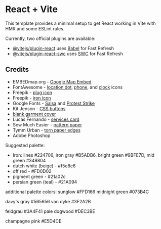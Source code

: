 # React + Vite

This template provides a minimal setup to get React working in Vite with HMR and some ESLint rules.

Currently, two official plugins are available:

- [@vitejs/plugin-react](https://github.com/vitejs/vite-plugin-react/blob/main/packages/plugin-react/README.md) uses [Babel](https://babeljs.io/) for Fast Refresh
- [@vitejs/plugin-react-swc](https://github.com/vitejs/vite-plugin-react-swc) uses [SWC](https://swc.rs/) for Fast Refresh


## Credits

- EMBEDmap.org - [Google Map Embed](https://embedmap.org/)
- FontAwesome - [location dot](https://fontawesome.com/icons/location-dot?f=classic&s=solid), [phone](https://fontawesome.com/icons/phone?f=classic&s=solid), and [clock](https://fontawesome.com/icons/clock?f=classic&s=solid) icons
- Freepik - [plug icon](https://www.flaticon.com/free-icon/power-cable_1373626?related_id=1373677&origin=search&k=1710564206480&sign-up=google)
- Freepik - [iron icon](https://www.flaticon.com/free-icon/iron_2990631?related_id=2990664&origin=search)
- Google Fonts - [Salsa](https://fonts.google.com/specimen/Salsa?classification=Handwriting&subset=latin&noto.script=Latn) and [Protest Strike](https://fonts.google.com/specimen/Protest+Strike?classification=Display&subset=latin&noto.script=Latn)
- Kit Jenson - [CSS buttons](https://codepen.io/kitjenson/pen/MWrwrMw)
- [blank garment cover](https://www.cleanersupply.ca/packaging/packaging-products/garment-covers/blank-garment-covers-2500box/#sku=gc230)
- Lucas Fernando - [services card](https://codepen.io/lucasfernandodev/pen/GRmZmpQ)
- Sew Much Easier - [pattern paper](https://www.sewmucheasier.com/patternmaking-paper-3-packs)
- Tymm Urban - [torn paper edges](https://stackoverflow.com/questions/29349151/is-it-possible-to-make-a-torn-paper-effect-on-edges-of-a-picture)
- Adobe Photoshop

Suggested palette:
- Iron: lines #224706, iron gray #B5ADB6, bright green #9BFE7D, mid green #349804
- dutch white (beige) - #f5e8c6
- off red - #FD0D02
- pigment green - #21a02c
- persian green (teal) - #21A094

additional palette colors:
sunglow #FFD166
midnight green #073B4C

davy's gray #565656
van dyke #3F2A2B

feldgrau #3A4F41
pale dogwood #DEC3BE

champagne pink #E5D4CE